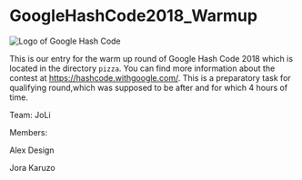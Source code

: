 # GoogleHashCode2018_Warmup

![Logo of Google Hash Code](https://hashcode.withgoogle.com/resources/logo/hashcode_hero.png)

This is our entry for the warm up round of Google Hash Code 2018 which is located in the directory `pizza`.
You can find more information about the contest at https://hashcode.withgoogle.com/.
This is a preparatory task for qualifying round,which was supposed to be after and for which 4 hours of time.


Team: JoLi

Members:

Alex Design

Jora Karuzo
